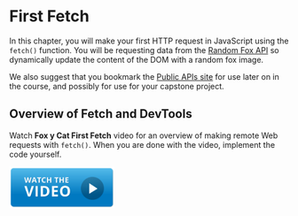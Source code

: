 # First Fetch

In this chapter, you will make your first HTTP request in JavaScript using the `fetch()` function. You will be requesting data from the [Random Fox API](https://publicapis.io/random-fox-animals-api) so dynamically update the content of the DOM with a random fox image.

We also suggest that you bookmark the [Public APIs site](https://publicapis.io/) for use later on in the course, and possibly for use for your capstone project.

## Overview of Fetch and DevTools

Watch **Fox y Cat First Fetch** video for an overview of making remote Web requests with `fetch()`. When you are done with the video, implement the code yourself.

[<img src="../../book-1-installations/chapters/images/video-play-icon.gif" height="75rem" />](https://watch.screencastify.com/v/ecokeEWZZVnTwnl8iDb6)
